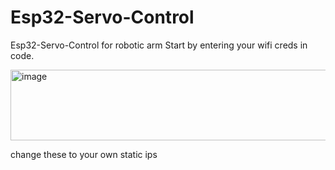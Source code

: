 # Esp32-Servo-Control
Esp32-Servo-Control for robotic arm
Start by entering your wifi creds in code.

<img width="691" height="113" alt="image" src="https://github.com/user-attachments/assets/e47096be-5f01-4bbd-a504-04d635a58687" />

change these to your own static ips
